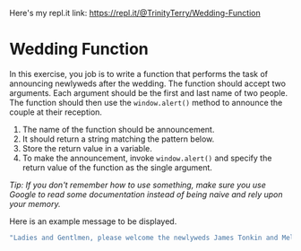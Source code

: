 Here's my repl.it link: https://repl.it/@TrinityTerry/Wedding-Function

# Wedding Function

In this exercise, you job is to write a function that performs the task of announcing newlyweds after the wedding. The function should accept two arguments. Each argument should be the first and last name of two people. The function should then use the `window.alert()` method to announce the couple at their reception.

1. The name of the function should be announcement.
2. It should return a string matching the pattern below.
3. Store the return value in a variable.
3. To make the announcement, invoke `window.alert()`  and specify the return value of the function as the single argument.

*Tip: If you don't remember how to use something, make sure you use Google to read some documentation instead of being naive and rely upon your memory.*

Here is an example message to be displayed.

```js
"Ladies and Gentlmen, please welcome the newlyweds James Tonkin and Melanie Reid!!"
```
